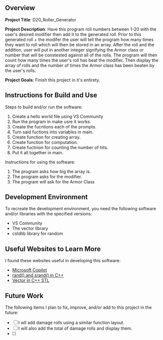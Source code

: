 ## Overview

**Project Title**:
D20_Roller_Generator

**Project Description**:
Have this program roll numbers between 1-20 with the user's desired modifier
then add it to the generated roll. Prior to this generated roll + the modifer
the user will tell the program how many times they want to roll which will
then be stored in an array. After the roll and the addition, user will put in 
another integer signifying the Armor class or number that will be constested
against all of the rolls. The program will then count how many times the user's
roll has beat the modifier. Then display the array of rolls and the number of times
the Armor class has been beaten by the user's rolls.

**Project Goals**:
Finish this project in it's entirety.

## Instructions for Build and Use

Steps to build and/or run the software:

1. Create a hello world file using VS Community
2. Run the program in make usre it works.
3. Create the fucntions each of the prompts.
4. Turn said fuctions into variables in main.
5. Create function for creating array.
6. Create function for computation.
7. Create fuctnion for counting the number of hits.
8. Put it all together in main.

Instructions for using the software:

1. The program asks how big the array is.
2. The program asks for the modifier.
3. The program will ask for the Armor Class

## Development Environment 

To recreate the development environment, you need the following software and/or libraries with the specified versions:

* VS Community
* The vector library
* cstdlib library for random

## Useful Websites to Learn More

I found these websites useful in developing this software:

* [Microsoft Copilot](https://www.bing.com/chat?form=MM1479&ef_id=_k_Cj0KCQjw6PGxBhCVARIsAIumnWZceLXqWqOKqzXPfBcE_pKSSbmVXV6wrn4E0kPl5tWjEpBM7u42n3caAmQGEALw_wcB_k_&OCID=AIDcmmf8m4fdss_SEM__k_Cj0KCQjw6PGxBhCVARIsAIumnWZceLXqWqOKqzXPfBcE_pKSSbmVXV6wrn4E0kPl5tWjEpBM7u42n3caAmQGEALw_wcB_k_&gad_source=1&gclid=Cj0KCQjw6PGxBhCVARIsAIumnWZceLXqWqOKqzXPfBcE_pKSSbmVXV6wrn4E0kPl5tWjEpBM7u42n3caAmQGEALw_wcB)
* [rand() and srand() in C++](https://www.geeksforgeeks.org/rand-and-srand-in-ccpp/)
* [Vector in C++ STL](https://www.geeksforgeeks.org/vector-in-cpp-stl/)

## Future Work

The following items I plan to fix, improve, and/or add to this project in the future:

* [ ] I wll add damage rolls using a similar function layout.
* [ ] I will also add the total of damage rolls and display them. 
* [ ] 
